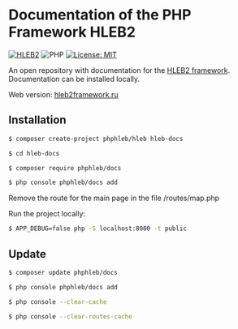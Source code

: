 # Documentation of the PHP Framework HLEB2

[![HLEB2](https://img.shields.io/badge/HLEB-2-darkcyan)](https://github.com/phphleb/hleb) ![PHP](https://img.shields.io/badge/PHP-^8.2-blue) [![License: MIT](https://img.shields.io/badge/License-MIT%20(Free)-brightgreen.svg)](https://github.com/phphleb/hleb/blob/master/LICENSE)

An open repository with documentation for the [HLEB2 framework](https://github.com/phphleb/hleb).
Documentation can be installed locally.

Web version: [hleb2framework.ru](http://hleb2framework.ru)

Installation
-----------------------------------

```bash
$ composer create-project phphleb/hleb hleb-docs
```
```bash
$ cd hleb-docs
```
```bash
$ composer require phphleb/docs
```
```bash
$ php console phphleb/docs add
```

Remove the route for the main page in the file /routes/map.php

Run the project locally:
```bash
$ APP_DEBUG=false php -S localhost:8000 -t public
```

Update
-----------------------------------

```bash
$ composer update phphleb/docs
```

```bash
$ php console phphleb/docs add
```

```bash
$ php console --clear-cache
```

```bash
$ php console --clear-routes-cache
```


